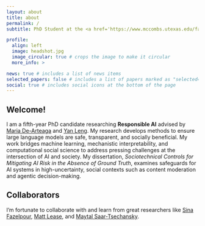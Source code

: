 ```yaml
---
layout: about
title: about
permalink: /
subtitle: PhD Student at the <a href='https://www.mccombs.utexas.edu/faculty-research/departments/irom/'>University of Texas at Austin</a>.

profile:
  align: left
  image: headshot.jpg
  image_circular: true # crops the image to make it circular
  more_info: >

news: true # includes a list of news items
selected_papers: false # includes a list of papers marked as "selected={true}"
social: true # includes social icons at the bottom of the page
---
```


## Welcome!  

I am a fifth-year PhD candidate researching **Responsible AI** advised by [Maria De-Arteaga](https://mariadearteaga.com/) and [Yan Leng](https://yleng.github.io/www/). My research develops methods to ensure large language models are safe, transparent, and socially beneficial. My work bridges machine learning, mechanistic interpretability, and computational social science to address pressing challenges at the intersection of AI and society. My dissertation, *Sociotechnical Controls for Mitigating AI Risk in the Absence of Ground Truth*, examines safeguards for AI systems in high-uncertainty, social contexts such as content moderation and agentic decision-making.

## Collaborators  

I’m fortunate to collaborate with and learn from great researchers like [Sina Fazelpour](https://cssh.northeastern.edu/faculty/sina-fazelpour/), [Matt Lease](https://mattlease.com/), and [Maytal Saar-Tsechansky](https://www.maytals.com/).  
